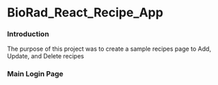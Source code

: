 # BioRad_React_Recipe_App
 
### Introduction ###

The purpose of this project was to create a sample recipes page to Add, Update, and Delete recipes

### Main Login Page ### 

